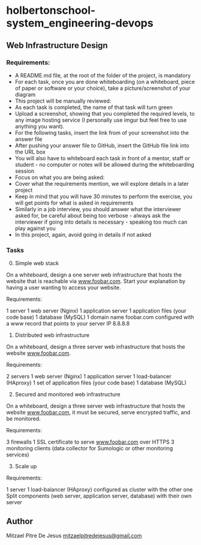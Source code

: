 # holbertonschool-system_engineering-devops

## Web Infrastructure Design

### Requirements:

- A README.md file, at the root of the folder of the project, is mandatory
- For each task, once you are done whiteboarding (on a whiteboard, piece of paper or software or your choice), take a picture/screenshot of your diagram
- This project will be manually reviewed:
- As each task is completed, the name of that task will turn green
- Upload a screenshot, showing that you completed the required levels, to any image hosting service (I personally use imgur but feel free to use anything you want).
- For the following tasks, insert the link from of your screenshot into the answer file
- After pushing your answer file to GitHub, insert the GitHub file link into the URL box
- You will also have to whiteboard each task in front of a mentor, staff or student - no computer or notes will be allowed during the whiteboarding session
- Focus on what you are being asked:
- Cover what the requirements mention, we will explore details in a later project
- Keep in mind that you will have 30 minutes to perform the exercise, you will get points for what is asked in requirements
- Similarly in a job interview, you should answer what the interviewer asked for, be careful about being too verbose - always ask the interviewer if going into details is necessary - speaking too much can play against you
- In this project, again, avoid going in details if not asked

### Tasks

0. Simple web stack

On a whiteboard, design a one server web infrastructure that hosts the website that is reachable via www.foobar.com. Start your explanation by having a user wanting to access your website.

Requirements:

1 server
1 web server (Nginx)
1 application server
1 application files (your code base)
1 database (MySQL)
1 domain name foobar.com configured with a www record that points to your server IP 8.8.8.8

1. Distributed web infrastructure

On a whiteboard, design a three server web infrastructure that hosts the website www.foobar.com.

Requirements:

2 servers
1 web server (Nginx)
1 application server
1 load-balancer (HAproxy)
1 set of application files (your code base)
1 database (MySQL)

2. Secured and monitored web infrastructure

On a whiteboard, design a three server web infrastructure that hosts the website www.foobar.com, it must be secured, serve encrypted traffic, and be monitored.

Requirements:

3 firewalls
1 SSL certificate to serve www.foobar.com over HTTPS
3 monitoring clients (data collector for Sumologic or other monitoring services)

3. Scale up

Requirements:

1 server
1 load-balancer (HAproxy) configured as cluster with the other one
Split components (web server, application server, database) with their own server

## Author

Mitzael Pitre De Jesus
mitzaelpitredejesus@gmail.com


